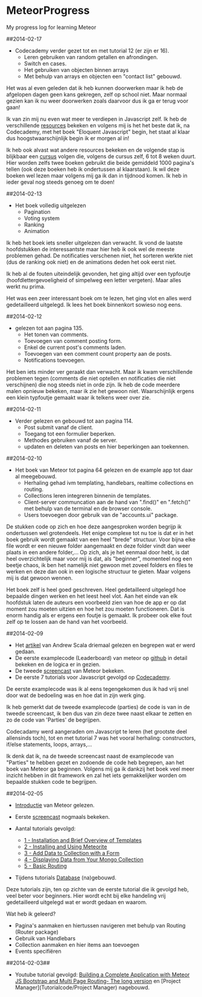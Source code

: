 MeteorProgress
==============

My progress log for learning Meteor

##2014-02-17
* Codecademy verder gezet tot en met tutorial 12 (er zijn er 16).
	* Leren gebruiken van random getallen en afrondingen.
	* Switch en cases.
	* Het gebruiken van objecten binnen arrays
	* Met behulp van arrays en objecten een "contact list" gebouwd.
	
Het was al even geleden dat ik heb kunnen doorwerken maar ik heb de afgelopen dagen geen kans gekregen, zelf op school niet. Maar normaal gezien kan ik nu weer doorwerken zoals daarvoor dus ik ga er terug voor gaan! 

Ik van zin mij nu even wat meer te verdiepen in Javascript zelf. Ik heb de verschillende [resources](http://yauh.de/articles/376/best-learning-resources-for-meteorjs) bekeken en volgens mij is het het beste dat ik, na Codecademy, met het boek "Eloquent Javascript" begin, het staat al klaar dus hoogstwaarschijnlijk begin ik er morgen al in!

Ik heb ook alvast wat andere resources bekeken en de volgende stap is blijkbaar een [cursus](http://javascriptissexy.com/how-to-learn-javascript-properly/) volgen die, volgens de cursus zelf, 6 tot 8 weken duurt. Hier worden zelfs twee boeken gebruikt die beide gemiddeld 1000 pagina's tellen (ook deze boeken heb ik ondertussen al klaarstaan). Ik wil deze boeken wel lezen maar volgens mij ga ik dan in tijdnood komen. Ik heb in ieder geval nog steeds genoeg om te doen! 

##2014-02-13

* Het boek volledig uitgelezen
	* Pagination
	* Voting system
	* Ranking
	* Animation
	
Ik heb het boek iets sneller uitgelezen dan verwacht. Ik vond de laatste hoofdstukken de interessantste maar hier heb ik ook wel de meeste problemen gehad. De notificaties verschenen niet, het sorteren werkte niet (dus de ranking ook niet) en de animations deden het ook eerst niet. 

Ik heb al de fouten uiteindelijk gevonden, het ging altijd over een typfoutje (hoofdlettergevoeligheid of simpelweg een letter vergeten). Maar alles werkt nu prima. 

Het was een zeer interessant boek om te lezen, het ging vlot en alles werd gedetailleerd uitgelegd. Ik lees het boek binnenkort sowieso nog eens.

##2014-02-12

* gelezen tot aan pagina 135.
	* Het tonen van comments.
	* Toevoegen van comment posting form.
	* Enkel de current post's comments laden.
	* Toevoegen van een comment count property aan de posts.
	* Notifications toevoegen.
	
Het ben iets minder ver geraakt dan verwacht. Maar ik kwam verschillende problemen tegen (comments die niet optellen en notificaties die niet verschijnen) die nog steeds niet in orde zijn. Ik heb de code meerdere malen opnieuw bekeken, maar ik zie het gewoon niet. Waarschijnlijk ergens een klein typfoutje gemaakt waar ik telkens weer over zie.

##2014-02-11
* Verder gelezen en gebouwd tot aan pagina 114.
	* Post submit vanaf de client.
	* Toegang tot een formulier beperken.
	* Methodes gebruiken vanaf de server.
	* updaten en deleten van posts en hier beperkingen aan toekennen.
	


##2014-02-10
* Het boek van Meteor tot pagina 64 gelezen en de example app tot daar al meegebouwd. 
	* Herhaling gehad ivm templating, handlebars, realtime collections en routing.
	* Collections leren integreren binnenin de templates.
	* Client-server communcation aan de hand van ".find()" en ".fetch()" met behulp 	  van de terminal en de browser console.
	* Users toevoegen door gebruik van de "accounts.ui" package.
	
De stukken code op zich en hoe deze aangesproken worden begrijp ik ondertussen wel grotendeels. Het enige complexe tot nu toe is dat er in het boek gebruik wordt gemaakt van een heel "brede" structuur. Voor bijna elke file wordt er een nieuwe folder aangemaakt en deze folder vindt dan weer plaats in een andere folder,... Op zich, als je het eenmaal door hebt, is dat heel overzichtelijk maar voor mij is dat, als "beginner", momenteel nog een beetje chaos, ik ben het namelijk niet gewoon met zoveel folders en files te werken en deze dan ook in een logische structuur te gieten. Maar volgens mij is dat gewoon wennen. 

Het boek zelf is heel goed geschreven. Heel gedetailleerd uitgelegd hoe bepaalde dingen werken en het leest heel vlot. Aan het einde van elk hoofdstuk laten de auteurs een voorbeeld zien van hoe de app er op dat moment zou moeten uitzien en hoe het zou moeten functioneren. Dat is enorm handig als er ergens een foutje is gemaakt. Ik probeer ook elke fout zelf op te lossen aan de hand van het voorbeeld. 


##2014-02-09
* Het [artikel](http://andrewscala.com/meteor/) van Andrew Scala driemaal gelezen en begrepen wat er werd gedaan. 
* De eerste examplecode (Leaderboard) van meteor op [github](https://github.com/meteor/meteor) in detail bekeken en de logica er in gezien. 
* De tweede [screencast](https://www.meteor.com/authcast) van Meteor bekeken.
* De eerste 7 tutorials voor Javascript gevolgd op [Codecademy](http://www.codecademy.com/tracks/javascript). 

De eerste examplecode was ik al eens tegengekomen dus ik had vrij snel door wat de bedoeling was en hoe dat in zijn werk ging.

Ik heb gemerkt dat de tweede examplecode (parties) de code is van in de tweede screencast, ik ben dus van zin deze twee naast elkaar te zetten en zo de code van 'Parties' de begrijpen.

Codecadamy werd aangeraden om Javascript te leren (het grootste deel allensinds toch), tot en met tutorial 7 was het vooral herhaling: constructors, if/else statements, loops, arrays,... 

Ik denk dat ik, na de tweede screencast naast de examplecode van "Parties" te hebben gezet en zodoende de code heb begrepen, aan het boek van Meteor ga beginnen. Volgens mij ga ik dankzij het boek veel meer inzicht hebben in dit framework en zal het iets gemakkelijker worden om bepaalde stukken code te begrijpen. 



##2014-02-05
* [Introductie](http://www.meteor.com) van Meteor gelezen.
* Eerste [screencast](https://www.meteor.com/screencast)
nogmaals bekeken.
* Aantal tutorials gevolgd:
	* [1 - Installation and Brief Overview of Templates](https://www.youtube.com/watch?v=W-JSQp1s_dE)
	* [2 - Installing and Using Meteorite](https://www.youtube.com/watch?v=fnlD_lI4658)
	* [3 - Add Data to Collection with a Form](https://www.youtube.com/watch?v=HVr02nLZ6u4)
	* [4 - Displaying Data from Your Mongo Collection](https://www.youtube.com/watch?v=eZhz_mv9Tq4)
	* [5 - Basic Routing](https://www.youtube.com/watch?v=uX-zufH5yLY)

* Tijdens tutorials [Database](Tutorialcode/Database) (na)gebouwd.
	
Deze tutorials zijn, ten op zichte van de eerste tutorial die ik gevolgd heb, veel beter voor beginners. Hier wordt echt bij elke handeling vrij gedetailleerd uitgelegd wat er wordt gedaan en waarom. 

Wat heb ik geleerd?

* Pagina's aanmaken en hiertussen navigeren met behulp van Routing (Router package)
* Gebruik van Handlebars
* Collection aanmaken en hier items aan toevoegen
* Events specifiëren

	 
##2014-02-03##
* Youtube tutorial gevolgd: [Building a Complete Application with Meteor JS Bootstrap and Multi Page Routing- The long version](https://www.youtube.com/watch?v=bfq1xXzZeB4)
en [Project Manager](Tutorialcode/Project Manager) nagebouwd.

